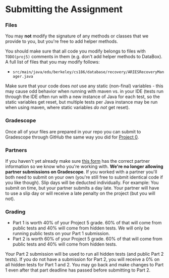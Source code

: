 # Submitting the Assignment

### Files

You may **not** modify the signature of any methods or classes that we provide to you, but you're free to add helper methods.

You should make sure that all code you modify belongs to files with `TODO(proj5)` comments in them \(e.g. don't add helper methods to DataBox\). A full list of files that you may modify follows:

* `src/main/java/edu/berkeley/cs186/database/recovery/ARIESRecoveryManager.java`

Make sure that your code does _not_ use any static \(non-final\) variables - this may cause odd behavior when running with maven vs. in your IDE \(tests run through the IDE often run with a new instance of Java for each test, so the static variables get reset, but multiple tests per Java instance may be run when using maven, where static variables _do not_ get reset\).

### Gradescope

Once all of your files are prepared in your repo you can submit to Gradescope through GitHub the same way you did for [Project 0](../proj0/submitting.md#pushing-changes-to-github-classroom). 

### Partners

If you haven't yet already make sure [this form](https://forms.gle/HFBF9evuhqriL6Cf9) has the correct partner information so we know who you're working with. **We're no longer allowing partner submissions on Gradescope**. If you worked with a partner you'll both need to submit on your own \(you're still free to submit identical code if you like though\). Slip days will be deducted individually. For example: You submit on time, but your partner submits a day late. Your partner will have to use a slip day or will receive a late penalty on the project \(but you will not\).

### Grading

* Part 1 is worth 40% of your Project 5 grade. 60% of that will come from public tests and 40% will come from hidden tests. We will only be running public tests on your Part 1 submission.
* Part 2 is worth 60% of your Project 5 grade. 60% of that will come from public tests and 40% will come from hidden tests.

Your Part 2 submission will be used to run all hidden tests \(and public Part 2 tests\). If you do not have a submission for Part 2, you will receive a 0% on all hidden tests for Part 1 and 2. You may go back and make changes to Part 1 even after that part deadline has passed before submitting to Part 2.

